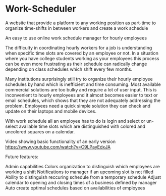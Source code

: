 # Work-Scheduler
A website that provide a platform to any working position as part-time to organize time-shifts in between workers and create a work schedule

An easy to use online work schedule manager for hourly employees

The difficulty in coordinating hourly workers for a job is understanding when specific time slots are covered by an employee or not. In a situation where you have college students working as your employees this process can be even more frustrating as their schedule can radically change depending on class schedules which shift every few months.

Many institutions surprisingly still try to organize their hourly employee schedules by hand which is inefficient and time consuming. Most available commercial solutions are too bulky and require a lot of user input. This is inconvenient to hourly employees and it almost becomes easier to text or email schedules, which shows that they are not adequately addressing the problem. Employees need a quick simple solution they can check and update on their laptops and mobile devices.

With work schedule all an employee has to do is login and select or un-select available time slots which are distinguished with colored and uncolored squares on a calendar.

Video showing basic functionality of an early version https://www.youtube.com/watch?v=C9LPayEdxJA

Future features:

Admin capabilities
Colors organization to distinguish which employees are working a shift
Notifications to manager if an upcoming slot is not filled
Ability to distinguish reccuring schedule from a temporary schedule
Adjust calendar to opening and closing times of a business defined by manager
Auto create optimal schedules based on availabilities of employees
